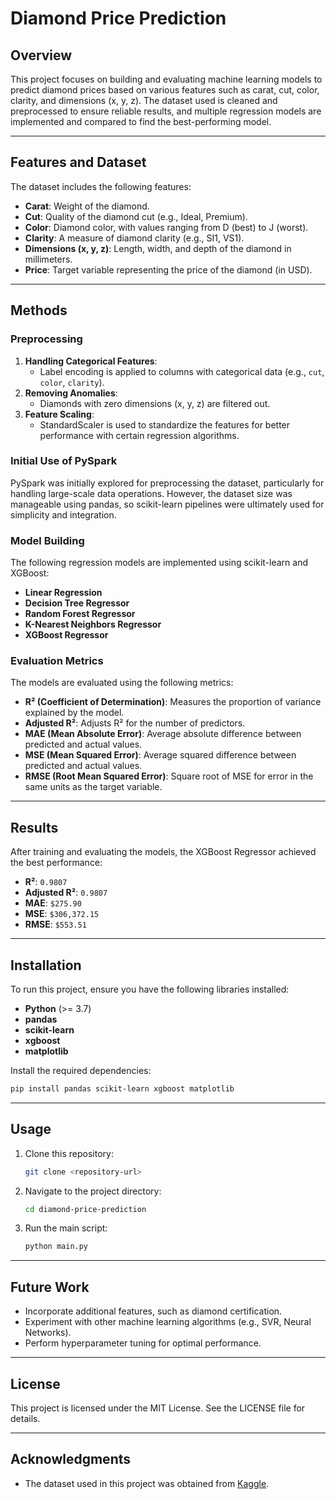 # Diamond Price Prediction

## Overview
This project focuses on building and evaluating machine learning models to predict diamond prices based on various features such as carat, cut, color, clarity, and dimensions (x, y, z). The dataset used is cleaned and preprocessed to ensure reliable results, and multiple regression models are implemented and compared to find the best-performing model.

---

## Features and Dataset
The dataset includes the following features:
- **Carat**: Weight of the diamond.
- **Cut**: Quality of the diamond cut (e.g., Ideal, Premium).
- **Color**: Diamond color, with values ranging from D (best) to J (worst).
- **Clarity**: A measure of diamond clarity (e.g., SI1, VS1).
- **Dimensions (x, y, z)**: Length, width, and depth of the diamond in millimeters.
- **Price**: Target variable representing the price of the diamond (in USD).

---

## Methods

### Preprocessing
1. **Handling Categorical Features**:
   - Label encoding is applied to columns with categorical data (e.g., `cut`, `color`, `clarity`).
2. **Removing Anomalies**:
   - Diamonds with zero dimensions (x, y, z) are filtered out.
3. **Feature Scaling**:
   - StandardScaler is used to standardize the features for better performance with certain regression algorithms.

### Initial Use of PySpark
PySpark was initially explored for preprocessing the dataset, particularly for handling large-scale data operations. However, the dataset size was manageable using pandas, so scikit-learn pipelines were ultimately used for simplicity and integration.

### Model Building
The following regression models are implemented using scikit-learn and XGBoost:
- **Linear Regression**
- **Decision Tree Regressor**
- **Random Forest Regressor**
- **K-Nearest Neighbors Regressor**
- **XGBoost Regressor**

### Evaluation Metrics
The models are evaluated using the following metrics:
- **R² (Coefficient of Determination)**: Measures the proportion of variance explained by the model.
- **Adjusted R²**: Adjusts R² for the number of predictors.
- **MAE (Mean Absolute Error)**: Average absolute difference between predicted and actual values.
- **MSE (Mean Squared Error)**: Average squared difference between predicted and actual values.
- **RMSE (Root Mean Squared Error)**: Square root of MSE for error in the same units as the target variable.

---

## Results
After training and evaluating the models, the XGBoost Regressor achieved the best performance:

- **R²**: `0.9807`
- **Adjusted R²**: `0.9807`
- **MAE**: `$275.90`
- **MSE**: `$306,372.15`
- **RMSE**: `$553.51`

---

## Installation
To run this project, ensure you have the following libraries installed:
- **Python** (>= 3.7)
- **pandas**
- **scikit-learn**
- **xgboost**
- **matplotlib**

Install the required dependencies:
```bash
pip install pandas scikit-learn xgboost matplotlib
```

---

## Usage
1. Clone this repository:
   ```bash
   git clone <repository-url>
   ```
2. Navigate to the project directory:
   ```bash
   cd diamond-price-prediction
   ```
3. Run the main script:
   ```bash
   python main.py
   ```

---

## Future Work
- Incorporate additional features, such as diamond certification.
- Experiment with other machine learning algorithms (e.g., SVR, Neural Networks).
- Perform hyperparameter tuning for optimal performance.

---

## License
This project is licensed under the MIT License. See the LICENSE file for details.

---

## Acknowledgments
- The dataset used in this project was obtained from [Kaggle](https://www.kaggle.com/).

